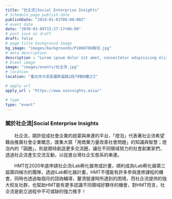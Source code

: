 ```yaml
---
title: "社企流|Social Enterprise Insights"
# Schedule page publish date
publishDate: "2019-01-01T00:00:00Z"
# event date
date: "2030-03-09T15:27:17+06:00"
# post save as draft
draft: false
# page title background image
bg_image: "images/backgrounds/P1060786裁切.jpg"
# meta description
description : "Lorem ipsum dolor sit amet, consectetur adipisicing elit, sed do eiusmod tempor incididunt ut labore. dolore magna aliqua. Ut enim ad minim veniam, quis nostrud."
# Event image
image: "images/events/社企流.jpg"
# location
location: "臺北市大安區羅斯福路2段79號8樓之2"

# apply url
apply_url : "https://www.seinsights.asia/"

# type
type: "event"
---
```


### 關於社企流|Social Enterprise Insights

　　社企流，期許促成社會企業的啟蒙與串連的平台，「燈泡」代表著社企流希望藉由推廣社會企業概念，匯集大眾「用商業力量改善社會問題」的知識與智慧；燈泡內的「圓圈」，則是期待創造更多交流圈，讓在不同領域努力的社會創業家們，透過社企流產生交流互動，以促進台灣社企生態系的串連。

　　HMT在2020年底申請社企流iLab孵化器育成計畫，順利成為iLab孵化器第三屆第四梯次的團隊，透過iLab孵化器計畫，HMT不僅能有許多參與進修課程的機會，同時也透過每個月的諮詢輔導，釐清營運時所遇到的困境，而社企流提供的強大校友社群，也幫助HMT能有更多認識不同領域好夥伴的機會，對HMT而言，社企流是創立過程中不可或缺的強力推手！